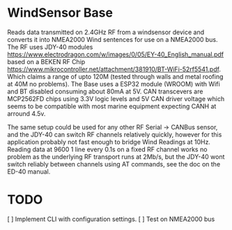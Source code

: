 # WindSensor Base 

Reads data transmitted on 2.4GHz RF from a windsensor device and converts it into NMEA2000 Wind sentences for use on a NMEA2000 bus. The RF uses JDY-40 modules https://www.electrodragon.com/w/images/0/05/EY-40_English_manual.pdf based on a BEKEN RF Chip https://www.mikrocontroller.net/attachment/381910/BT-WiFi-52rf5541.pdf. Which claims a range of upto 120M (tested through walls and metal roofing at 40M no problems). The Base uses a ESP32 module (WROOM) with Wifi and BT disabled consuming about 80mA at 5V. CAN transcevers are MCP2562FD chips using 3.3V logic levels and 5V CAN driver voltage which seems to be compatible with most marine equipment expecting CANH at arround 4.5v.

The same setup could be used for any other RF Serial -> CANBus sensor, and the JDY-40 can switch RF channels relatively quickly, however for this application probably not fast enough to bridge Wind Readings at 10Hz. Reading data at 9600 1 line every 0.1s on a fixed RF channel works no problem as the underlying RF transport runs at 2Mb/s, but the JDY-40 wont switch reliably between channels using AT commands, see the doc on the ED-40 manual.


# TODO

[ ] Implement CLI with configuration settings.
[ ] Test on NMEA2000 bus
